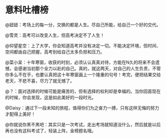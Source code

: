 # 意料吐槽榜

@妞妞：考场上的每一分，交换的都是人生。尽自己所能，给自己一个好的交代。 

@雪灵：高考可以改变人生，但高考决定不了人生！ 

@仰望星空：上了大学，你会知道高考并没有决定一切。不能决定环境，但时间、空间都由自己把握，高考别给自己太多负担和压力。 

@菜小呆：十年寒窗，收获的时刻，必须认认真真对待，方能在N久的将来不会遗憾，会感谢当初那个全力以赴的自己。真的，就这两天，对自己的人生负责，不管你多么不在乎，也要认真把这十年寒窗画上一个隆重的句号！考完，便把结果交给老天，不悲不喜，尽力了就无憾了。 

@？：面对选择的时候可能是痛苦的，但有选择的权利却是幸福的。当你回首现在的时候，你会发现，这是如此美好的一段时光。 

@Daisy：通过下一段未知的旅程，值得你们为之奋力一搏，只有这样无悔的努力才配得上美好！ 

@你就说你黑不黑吧：其实只是一次考试，走出考场就知道没什么，然后就是以后再也没有这科考试了，轻装上阵，金榜题名哦。